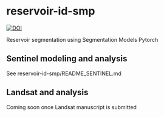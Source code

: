 # reservoir-id-smp


[![DOI](https://zenodo.org/badge/687661502.svg)](https://doi.org/10.5281/zenodo.14933734)


Reservoir segmentation using Segmentation Models Pytorch


## Sentinel modeling and analysis
See reservoir-id-smp/README_SENTINEL.md

## Landsat and analysis
Coming soon once Landsat manuscript is submitted


